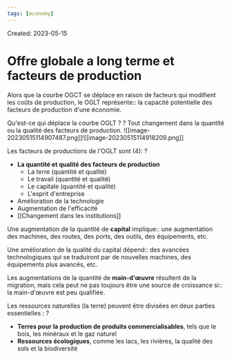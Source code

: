 ```yaml
---
tags: [economy]
---
```

Created: 2023-05-15

# Offre globale a long terme et facteurs de production
Alors que la courbe OGCT se déplace en raison de facteurs qui modifient les coûts de production, le OGLT représente:: la capacité potentielle des facteurs de production d'une économie.
<!--SR:!2023-11-24,30,130-->

Qu'est-ce qui déplace la courbe OGLT ?
?
Tout changement dans la quantité ou la qualité des facteurs de production.
![[image-20230515114907487.png]]![[image-20230515114918209.png]]
<!--SR:!2023-11-16,38,190-->

Les facteurs de productions de l'OGLT sont (4):
?
- **La quantité et qualité des facteurs de production**
	- La terre (quantité et qualité)
	- Le travail (quantité et qualité)
	- Le capitale (quantité et qualité)
	- L'esprit d'entreprise
- Amélioration de la technologie
- Augmentation de l'efficacité
- [[Changement dans les institutions]]
<!--SR:!2023-12-18,60,170-->

Une augmentation de la quantité de **capital** implique:: une augmentation des machines, des routes, des ports, des outils, des équipements, etc.
<!--SR:!2024-03-02,128,192-->
Une amélioration de la qualité du capital dépend:: des avancées technologiques qui se traduiront par de nouvelles machines, des équipements plus avancés, etc.
<!--SR:!2023-11-26,52,172-->
Les augmentations de la quantité de **main-d'œuvre** résultent de la migration, mais cela peut ne pas toujours être une source de croissance si:: la main-d'œuvre est peu qualifiée.
<!--SR:!2024-03-31,168,232-->

Les ressources naturelles (la terre) peuvent être divisées en deux parties essentielles :
?
- **Terres pour la production de produits commercialisables**, tels que le bois, les minéraux et le gaz naturel
- **Ressources écologiques**, comme les lacs, les rivières, la qualité des sols et la biodiversité
<!--SR:!2023-11-01,26,172-->
